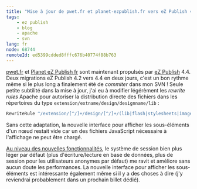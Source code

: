 ```yaml
---
title: "Mise à jour de pwet.fr et planet-ezpublish.fr vers eZ Publish 4.4"
tags:
    - ez publish
    - blog
    - apache
    - svn
lang: fr
node: 68744
remoteId: ed5399cdded8fffc676b40774f88b763
---
```


[﻿pwet.fr](http://pwet.fr) et [Planet eZ Publish fr](http://www.planet-ezpublish.fr) sont maintenant propulsés par [eZ Publish](/tag/ez+publish) 4.4. Deux migrations eZ Publish 4.2 vers 4.4 en deux jours, c'est un bon rythme même si le plus long a finalement été de *commiter* dans mon SVN ! Seule petite subtilité dans la mise à jour, j'ai eu à modifier légérèment les *rewrite rules* Apache pour autoriser la distribution directe des fichiers dans les répertoires du type&nbsp;<code>extension/extname/design/designname/lib</code>
 :

``` apache
RewriteRule ^/extension/[^/]+/design/[^/]+/(lib|flash|stylesheets|images|javascripts?)/.* - [L]
```


Sans cette adaptation, la nouvelle interface pour afficher les sous-éléments d'un nœud restait vide car un des fichiers JavaScript nécessaire à l'affichage ne peut être chargé.


[Au niveau des nouvelles fonctionnalités](http://github.com/ezsystems/ezpublish-legacy/tree/master/doc/features/4.4/), le système de session bien plus léger par défaut (plus d'écriture/lecture en base de données, plus de session pour les utilisateurs anonymes par défaut) me ravit et améliore sans aucun doute les performances. La nouvelle interface pour afficher les sous-éléments est intéressante également même si il y a des choses à dire (j'y reviendrai probablement dans un prochain billet dédié).

